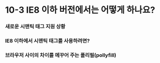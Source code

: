 # 10-3 IE8 이하 버전에서는 어떻게 하나요?

### 새로운 시맨틱 태그 지원 상황

### IE8 이하에서 시맨틱 태그를 사용하려면?

### 브라우저 사이의 차이를 메꾸어 주는 폴리필\(pollyfill\)



